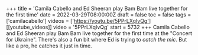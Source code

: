 +++
title = 'Camila Cabello and Ed Sheeran play Bam Bam live together for the first time'
date = 2022-03-29T08:00:00Z
draft = false
toc = false
tags = ['camilacabello']
videos = ['https://youtu.be/5PPrLXqIvQg']
[[youtube_videos]]
video = '5PPrLXqIvQg'
start = 5732
+++
Camila Cabello and Ed Sheeran play Bam Bam live together for the first time at the "Concert for Ukraine". There's also a fun bit where Ed is trying to *catch the mic*. But like a pro, he catches it just in time.
